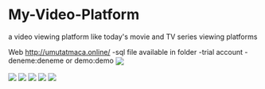# My-Video-Platform
a video viewing platform like today's movie and TV series viewing platforms

Web http://umutatmaca.online/
-sql file available in folder
-trial account
-deneme:deneme or demo:demo
<img src="https://i.hizliresim.com/cy15k7y.jpg" align="center">

<img src="https://i.hizliresim.com/gxzkbin.jpg" align="center">

<img src="https://i.hizliresim.com/d94qlbf.jpg" align="center">

<img src="https://i.hizliresim.com/4dmdr4t.jpg" align="center">

<img src="https://i.hizliresim.com/bvh4h3a.jpg" align="center">

<img src="https://i.hizliresim.com/fy89krl.jpg" align="center">

